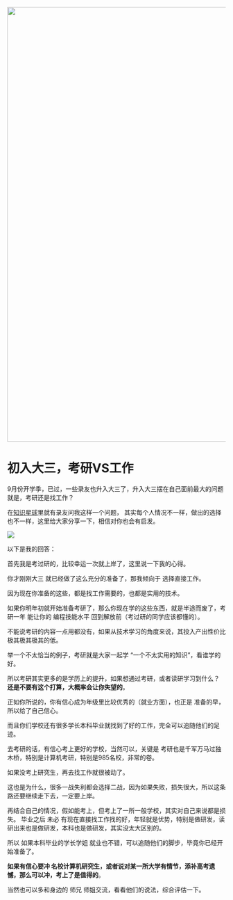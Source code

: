 
<p align="center">
<a href="https://mp.weixin.qq.com/s/QVF6upVMSbgvZy8lHZS3CQ" target="_blank">
  <img src="https://code-thinking-1253855093.file.myqcloud.com/pics/20210924105952.png" width="1000"/>
</a>

# 初入大三，考研VS工作

9月份开学季，已过，一些录友也升入大三了，升入大三摆在自己面前最大的问题就是，考研还是找工作？

在[知识星球](https://mp.weixin.qq.com/s/QVF6upVMSbgvZy8lHZS3CQ)里就有录友问我这样一个问题， 其实每个人情况不一样，做出的选择也不一样，这里给大家分享一下，相信对你也会有启发。

![](https://code-thinking-1253855093.file.myqcloud.com/pics/20211002110618.png)

以下是我的回答：

首先我是考过研的，比较幸运一次就上岸了，这里说一下我的心得。

你才刚刚大三 就已经做了这么充分的准备了，那我倾向于 选择直接工作。

因为现在你准备的这些，都是找工作需要的，也都是实用的技术。

如果你明年初就开始准备考研了，那么你现在学的这些东西，就是半途而废了，考研一年 能让你的 编程技能水平 回到解放前（考过研的同学应该都懂的）。

不能说考研的内容一点用都没有，如果从技术学习的角度来说，其投入产出性价比极其极其极其的低。

举一个不太恰当的例子，考研就是大家一起学 “一个不太实用的知识”，看谁学的好。

所以考研其实更多的是学历上的提升，如果想通过考研，或者读研学习到什么？ **还是不要有这个打算，大概率会让你失望的**。

正如你所说的，你有信心成为年级里比较优秀的（就业方面），也正是 准备的早，所以给了自己信心。

而且你们学校还有很多学长本科毕业就找到了好的工作，完全可以追随他们的足迹。

去考研的话，有信心考上更好的学校，当然可以，关键是 考研也是千军万马过独木桥，特别是计算机考研，特别是985名校，非常的卷。

如果没考上研究生，再去找工作就很被动了。

这也是为什么，很多一战失利都会选择二战，因为如果失败，损失很大，所以这条路还要继续走下去，一定要上岸。

再结合自己的情况，假如能考上，但考上了一所一般学校，其实对自己来说都是损失。 毕业之后 未必 有现在直接找工作找的好，年轻就是优势，特别是做研发，读研出来也是做研发，本科也是做研发，其实没太大区别的。

所以 如果本科毕业的学长学姐 就业也不错，可以追随他们的脚步，毕竟你已经开始准备了。

**如果有信心要冲 名校计算机研究生，或者说对某一所大学有情节，添补高考遗憾，那么可以冲，考上了是值得的**。


当然也可以多和身边的 师兄 师姐交流，看看他们的说法，综合评估一下。

